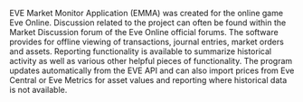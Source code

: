 EVE Market Monitor Application (EMMA) was created for the online game Eve Online. Discussion related to the project can often be found within the Market Discussion forum of the Eve Online official forums. The software provides for offline viewing of transactions, journal entries, market orders and assets. Reporting functionality is available to summarize historical activity as well as various other helpful pieces of functionality. The program updates automatically from the EVE API and can also import prices from Eve Central or Eve Metrics for asset values and reporting where historical data is not available.